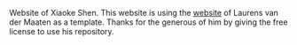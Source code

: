 Website of Xiaoke Shen.
This website is using the [website](https://github.com/lvdmaaten/lvdmaaten.github.io) of Laurens van der Maaten as a template. Thanks for the generous of him by giving the free license to use his repository.  
